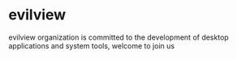 # evilview
evilview organization is committed to the development of desktop applications and system tools, welcome to join us
